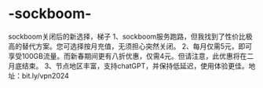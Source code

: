 # -sockboom-
sockboom关闭后的新选择，梯子
1、sockboom服务跑路，但我找到了性价比极高的替代方案。您可选择按月充值，无须担心突然关闭。
2、每月仅需5元，即可享受100GB流量。而新春期间更有八折优惠，仅需4元。但请注意，此优惠将在二月底结束。
3、节点地区丰富，支持chatGPT，并保持低延迟，使用体验更佳。地址：bit.ly/vpn2024
